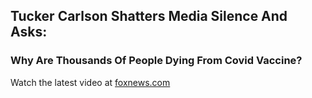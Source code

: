 ## Tucker Carlson Shatters Media Silence And Asks:
### Why Are Thousands Of People Dying From Covid Vaccine? 

<script type="text/javascript" src="https://video.foxnews.com/v/embed.js?id=6252794642001&w=466&h=263"></script><noscript>Watch the latest video at <a href="https://www.foxnews.com">foxnews.com</a></noscript>

